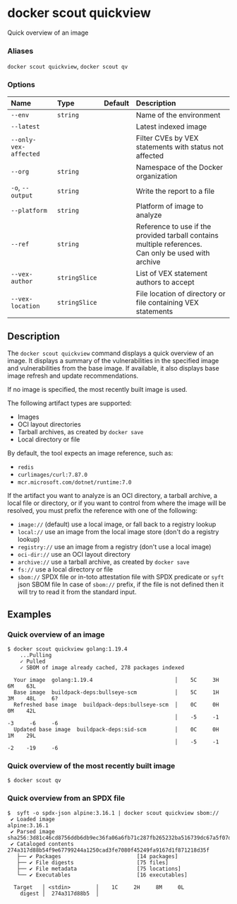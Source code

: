 # docker scout quickview

<!---MARKER_GEN_START-->
Quick overview of an image

### Aliases

`docker scout quickview`, `docker scout qv`

### Options

| Name                  | Type          | Default | Description                                                                                             |
|:----------------------|:--------------|:--------|:--------------------------------------------------------------------------------------------------------|
| `--env`               | `string`      |         | Name of the environment                                                                                 |
| `--latest`            |               |         | Latest indexed image                                                                                    |
| `--only-vex-affected` |               |         | Filter CVEs by VEX statements with status not affected                                                  |
| `--org`               | `string`      |         | Namespace of the Docker organization                                                                    |
| `-o`, `--output`      | `string`      |         | Write the report to a file                                                                              |
| `--platform`          | `string`      |         | Platform of image to analyze                                                                            |
| `--ref`               | `string`      |         | Reference to use if the provided tarball contains multiple references.<br>Can only be used with archive |
| `--vex-author`        | `stringSlice` |         | List of VEX statement authors to accept                                                                 |
| `--vex-location`      | `stringSlice` |         | File location of directory or file containing VEX statements                                            |


<!---MARKER_GEN_END-->

## Description

The `docker scout quickview` command displays a quick overview of an image.
It displays a summary of the vulnerabilities in the specified image
and vulnerabilities from the base image.
If available, it also displays base image refresh and update recommendations.

If no image is specified, the most recently built image is used.

The following artifact types are supported:

- Images
- OCI layout directories
- Tarball archives, as created by `docker save`
- Local directory or file

By default, the tool expects an image reference, such as:

- `redis`
- `curlimages/curl:7.87.0`
- `mcr.microsoft.com/dotnet/runtime:7.0`

If the artifact you want to analyze is an OCI directory, a tarball archive, a local file or directory,
or if you want to control from where the image will be resolved, you must prefix the reference with one of the following:

- `image://` (default) use a local image, or fall back to a registry lookup
- `local://` use an image from the local image store (don't do a registry lookup)
- `registry://` use an image from a registry (don't use a local image)
- `oci-dir://` use an OCI layout directory
- `archive://` use a tarball archive, as created by `docker save`
- `fs://` use a local directory or file
- `sbom://` SPDX file or in-toto attestation file with SPDX predicate or `syft` json SBOM file
    In case of `sbom://` prefix, if the file is not defined then it will try to read it from the standard input.

## Examples

### Quick overview of an image

```console
$ docker scout quickview golang:1.19.4
    ...Pulling
    ✓ Pulled
    ✓ SBOM of image already cached, 278 packages indexed

  Your image  golang:1.19.4                          │    5C     3H     6M    63L
  Base image  buildpack-deps:bullseye-scm            │    5C     1H     3M    48L     6?
  Refreshed base image  buildpack-deps:bullseye-scm  │    0C     0H     0M    42L
                                                     │    -5     -1     -3     -6     -6
  Updated base image  buildpack-deps:sid-scm         │    0C     0H     1M    29L
                                                     │    -5     -1     -2    -19     -6
```

### Quick overview of the most recently built image

```console
$ docker scout qv
```

### Quick overview from an SPDX file

```console
$  syft -o spdx-json alpine:3.16.1 | docker scout quickview sbom://
 ✔ Loaded image                                                                                                                              alpine:3.16.1
 ✔ Parsed image                                                                    sha256:3d81c46cd8756ddb6db9ec36fa06a6fb71c287fb265232ba516739dc67a5f07d
 ✔ Cataloged contents                                                                     274a317d88b54f9e67799244a1250cad3fe7080f45249fa9167d1f871218d35f
   ├── ✔ Packages                        [14 packages]
   ├── ✔ File digests                    [75 files]
   ├── ✔ File metadata                   [75 locations]
   └── ✔ Executables                     [16 executables]

  Target   │ <stdin>        │    1C     2H     8M     0L
    digest │  274a317d88b5  │
```
